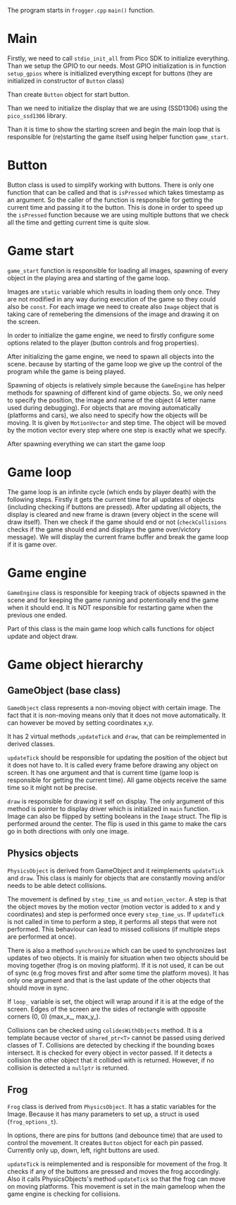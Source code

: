 The program starts in `frogger.cpp` `main()` function.

# Main

Firstly, we need to call `stdio_init_all` from Pico SDK to initialize everything. Than we setup the GPIO to our needs. Most GPIO initialization is in function `setup_gpios` where is initialized everything except for buttons (they are initialized in constructor of `Button` class)

Than create `Button` object for start button.

Than we need to initialize the display that we are using (SSD1306) using the `pico_ssd1306` library.

Than it is time to show the starting screen and begin the main loop that is responsible for (re)starting the game itself using helper function `game_start`.

# Button

Button class is used to simplify working with buttons. There is only one function that can be called and that is `isPressed` which takes timestamp as an argument. So the caller of the function is responsible for getting the current time and passing it to the button. This is done in order to speed up the `isPressed` function because we are using multiple buttons that we check all the time and getting current time is quite slow.

# Game start
`game_start` function is responsible for loading all images, spawning of every object in the playing area and starting of the game loop.

Images are `static` variable which results in  loading them only once. They are not modified in any way during execution of the game so they could also be `const`. For each image we need to create also `Image` object that is taking care of remebering the dimensions of the image and drawing it on the screen.

In order to initialize the game engine, we need to firstly configure some options related to the player (button controls and frog properties). 

After initializing the game engine, we need to spawn all objects into the scene. because by starting of the game loop we give up the control of the program while the game is being played.

Spawning of objects is relatively simple because the `GameEngine` has helper methods for spawning of different kind of game objects. So, we only need to specify the position, the image and name of the object (4 letter name used during debugging). For objects that are moving automatically (platforms and cars), we also need to specify how the objects will be moving. It is given by `MotionVector` and step time. The object will be moved by the motion vector every step where one step is exactly what we specify.

After spawning everything we can start the game loop

# Game loop

The game loop is an infinite cycle (which ends by player death) with the following steps. Firstly it gets the current time for all updates of objects (including checking if buttons are pressed). After updating all objects, the display is cleared and new frame is drawn (every object in the scene will draw itself). Then we check if the game should end or not (`checkCollisions` checks if the game should end and displays the game over/victory message). We will display the current frame buffer and break the game loop if it is game over.

# Game engine

`GameEngine` class is responsible for keeping track of objects spawned in the scene and for keeping the game running and potentionally end the game when it should end. It is NOT responsible for restarting game when the previous one ended.

Part of this class is the main game loop which calls functions for object update and object draw.

# Game object hierarchy

## GameObject (base class)

`GameObject` class represents a non-moving object with certain image. The fact that it is non-moving means only that it does not move automatically. It can however be moved by setting coordinates x,y.

It has 2 virtual methods ,`updateTick` and `draw`, that can be reimplemented in derived classes. 

`updateTick` should be responsible for updating the position of the object but it does not have to. It is called every frame before drawing any object on screen. It has one argument and that is current time (game loop is responsible for getting the current time). All game objects receive the same time so it might not be precise. 

`draw` is responsible for drawing it self on display. The only argument of this method is pointer to display driver which is initialized in `main` function. 
Image can also be flipped by setting booleans in the `Image` struct. The flip is performed around the center. The flip is used in this game to  make the cars go in both directions with only one image.

## Physics objects

`PhysicsObject` is derived from GameObject and it reimplements `updateTick` and `draw`. This class is mainly for objects that are constantly moving and/or needs to be able detect collisions.

The movement is defined by `step_time_us` and `motion_vector`. A step is that the object moves by the motion vector (motion vector is added to x and y coordinates) and step is performed once every `step_time_us`. If `updateTick` is not called in time to perform a step, it performs all steps that were not performed. This behaviour can lead to missed collisions (if multiple steps are performed at once).

There is also a method `synchronize` which can be used to synchronizes last updates of two objects. It is mainly for situation when two objects should be moving together (frog is on moving platform). If it is not used, it can be out of sync (e.g frog moves first and after some time the platform moves). It has only one argument and that is the last update of the other objects that should move in sync.

If `loop_` variable is set, the object will wrap around if it is at the edge of the screen. Edges of the screen are the sides of rectangle with opposite corners (0, 0) (max_x_, max_y_).

Collisions can be checked using `colidesWithObjects` method. It is a template because vector of `shared_ptr<T>` cannot be passed using derived classes of T. Collisions are detected by checking if the bounding boxes intersect. It is checked for every object in vector passed. If it detects a collision the other object that it collided with is returned. However, if no collision is detected a `nullptr` is returned.

## Frog

`Frog` class is derived from `PhysicsObject`. It has a static variables for the Image. Because it has many parameters to set up, a struct is used (`frog_options_t`).

In options, there are pins for buttons (and debounce time) that are used to control the movement. It creates `Button` object for each pin passed. Currently only up, down, left, right buttons are used.

`updateTick` is reimplemented and is responsible for movement of the frog. It checks if any of the buttons are pressed and moves the frog accordingly. Also it calls PhysicsObjects's method `updateTick` so that the frog can move on moving platforms. This movement is set in the main gameloop when the game engine is checking for collisions.

